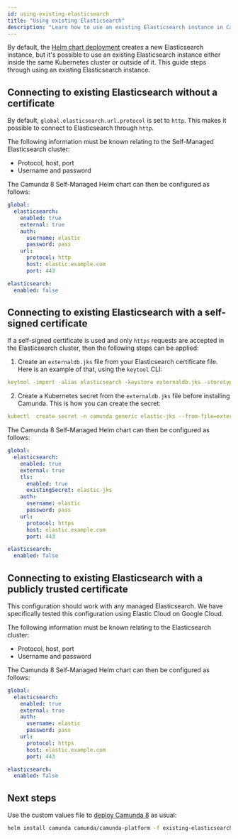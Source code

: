 ```yaml
---
id: using-existing-elasticsearch
title: "Using existing Elasticsearch"
description: "Learn how to use an existing Elasticsearch instance in Camunda 8 Self-Managed Helm chart deployment."
---
```


By default, the [Helm chart deployment](/self-managed/setup/install.md) creates a new Elasticsearch instance, but it's possible to use an existing Elasticsearch instance either inside the same Kubernetes cluster or outside of it. This guide steps through using an existing Elasticsearch instance.

## Connecting to existing Elasticsearch without a certificate

By default, `global.elasticsearch.url.protocol` is set to `http`. This makes it possible to connect to Elasticsearch through `http`.

The following information must be known relating to the Self-Managed Elasticsearch cluster:

- Protocol, host, port
- Username and password

The Camunda 8 Self-Managed Helm chart can then be configured as follows:

```yaml
global:
  elasticsearch:
    enabled: true
    external: true
    auth:
      username: elastic
      password: pass
    url:
      protocol: http
      host: elastic.example.com
      port: 443

elasticsearch:
  enabled: false
```

## Connecting to existing Elasticsearch with a self-signed certificate

If a self-signed certificate is used and only `https` requests are accepted in the Elasticsearch cluster, then the following steps can be applied:

1. Create an `externaldb.jks` file from your Elasticsearch certificate file. Here is an example of that, using the `keytool` CLI:

```yaml
keytool -import -alias elasticsearch -keystore externaldb.jks -storetype jks -file elastic.crt -storepass changeit -noprompt
```

2. Create a Kubernetes secret from the `externaldb.jks` file before installing Camunda. This is how you can create the secret:

```yaml
kubectl  create secret -n camunda generic elastic-jks --from-file=externaldb.jks
```

The Camunda 8 Self-Managed Helm chart can then be configured as follows:

```yaml
global:
  elasticsearch:
    enabled: true
    external: true
    tls:
      enabled: true
      existingSecret: elastic-jks
    auth:
      username: elastic
      password: pass
    url:
      protocol: https
      host: elastic.example.com
      port: 443

elasticsearch:
  enabled: false
```

## Connecting to existing Elasticsearch with a publicly trusted certificate

This configuration should work with any managed Elasticsearch. We have specifically tested this configuration using Elastic Cloud on Google Cloud.

The following information must be known relating to the Elasticsearch cluster:

- Protocol, host, port
- Username and password

The Camunda 8 Self-Managed Helm chart can then be configured as follows:

```yaml
global:
  elasticsearch:
    enabled: true
    external: true
    auth:
      username: elastic
      password: pass
    url:
      protocol: https
      host: elastic.example.com
      port: 443

elasticsearch:
  enabled: false
```

## Next steps

Use the custom values file to [deploy Camunda 8](../deploy.md) as usual:

```sh
helm install camunda camunda/camunda-platform -f existing-elasticsearch-values.yaml
```
